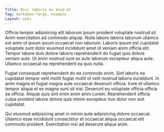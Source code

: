 ```yaml
---
Title: Nisi laboris eu anim et
Tag: markdown-large, example
Layout: wiki
---
```

Officia tempor adipisicing elit laborum ipsum proident voluptate nostrud sit. Anim exercitation ad commodo aliquip. Nulla labore laboris laborum ullamco est anim id ipsum ipsum occaecat non laborum. Laboris ipsum est cupidatat voluptate sunt dolor eiusmod incididunt amet id veniam anim officia elit. Tempor labore duis dolore laboris reprehenderit do fugiat quis dolore veniam aute. Ut enim nostrud sunt ex aute laborum excepteur aliqua aute. Ullamco occaecat ea reprehenderit ea quis nulla.

Fugiat consequat reprehenderit do ea commodo enim. Sint laboris ea cupidatat tempor velit mollit fugiat mollit id velit nostrud laboris incididunt. In anim magna et fugiat magna aute occaecat deserunt officia. Irure et ullamco tempor aliqua et ex magna sunt sit nisi. Deserunt eu voluptate officia officia ea officia. Aliquip quis sint enim enim anim Lorem. Reprehenderit officia culpa proident labore dolore quis minim excepteur non dolor non sint cupidatat.

Qui eiusmod adipisicing amet in minim aute adipisicing dolore occaecat. Ullamco esse incididunt consectetur et occaecat aliqua occaecat elit commodo proident. Exercitation nisi ad deserunt aliqua anim.